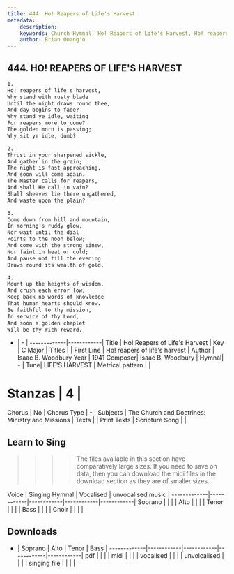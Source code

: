 ```yaml
---
title: 444. Ho! Reapers of Life's Harvest
metadata:
    description: 
    keywords: Church Hymnal, Ho! Reapers of Life's Harvest, Ho! reapers of life's harvest , 
    author: Brian Onang'o
---
```



## 444. HO! REAPERS OF LIFE'S HARVEST

```txt
1.
Ho! reapers of life's harvest, 
Why stand with rusty blade 
Until the night draws round thee, 
And day begins to fade? 
Why stand ye idle, waiting 
For reapers more to come? 
The golden morn is passing; 
Why sit ye idle, dumb? 

2.
Thrust in your sharpened sickle, 
And gather in the grain; 
The night is fast approaching, 
And soon will come again. 
The Master calls for reapers, 
And shall He call in vain? 
Shall sheaves lie there ungathered, 
And waste upon the plain? 

3.
Come down from hill and mountain, 
In morning's ruddy glow, 
Nor wait until the dial 
Points to the noon below; 
And come with the strong sinew, 
Nor faint in heat or cold; 
And pause not till the evening 
Draws round its wealth of gold. 

4.
Mount up the heights of wisdom, 
And crush each error low; 
Keep back no words of knowledge 
That human hearts should know. 
Be faithful to thy mission, 
In service of thy Lord, 
And soon a golden chaplet 
Will be thy rich reward.
```

- |   -  |
-------------|------------|
Title | Ho! Reapers of Life's Harvest |
Key | C Major |
Titles |  |
First Line | Ho! reapers of life's harvest  |
Author | Isaac B. Woodbury
Year | 1941
Composer| Isaac B. Woodbury |
Hymnal|  - |
Tune| LIFE'S HARVEST |
Metrical pattern | |
# Stanzas | 4 |
Chorus | No |
Chorus Type | - |
Subjects | The Church and Doctrines: Ministry and Missions |
Texts |  |
Print Texts | 
Scripture Song |  |
  
## Learn to Sing

>>>> The files available in this section have comparatively large sizes. If you need to save on data, then you can download the midi files in the download section as they are of smaller sizes.

Voice |  Singing Hymnal | Vocalised | unvocalised music |
-------------|------------|------------|------------|------------|
Soprano | | | |
Alto | | | |
Tenor | | | |
Bass | | | |
Choir | | | |

## Downloads

- |  Soprano | Alto | Tenor | Bass |
-------------|------------|------------|------------|------------|
pdf | | | |
midi | | | |
vocalised | | | |
unvolcalised | | | |
singing file | | | |
  